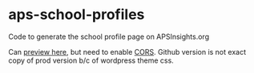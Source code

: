 # aps-school-profiles
Code to generate the school profile page on APSInsights.org

Can [preview here](http://htmlpreview.github.io/?https://github.com/johnkeltz/aps-school-profiles/blob/master/build/school%20profile.html), but need to enable [CORS](https://chrome.google.com/webstore/detail/allow-control-allow-origi/nlfbmbojpeacfghkpbjhddihlkkiljbi?hl=en). Github version is not exact copy of prod version b/c of wordpress theme css.
